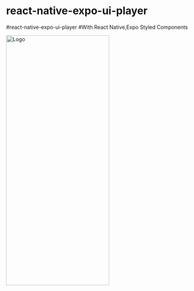 # react-native-expo-ui-player

#react-native-expo-ui-player
#With React Native,Expo Styled Components 
 

 

 

  <a href="https://example.com/">
    <img src= "https://github.com/tiagoalvesmoc/marvel-app-react-native/blob/main/src/assets/video3.gif" alt="Logo" width=280 height=680>
  </a>

 
